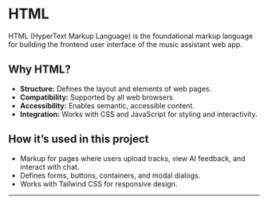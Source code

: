 # HTML

HTML (HyperText Markup Language) is the foundational markup language for building the frontend user interface of the music assistant web app.

## Why HTML?

- **Structure:** Defines the layout and elements of web pages.
- **Compatibility:** Supported by all web browsers.
- **Accessibility:** Enables semantic, accessible content.
- **Integration:** Works with CSS and JavaScript for styling and interactivity.

## How it’s used in this project

- Markup for pages where users upload tracks, view AI feedback, and interact with chat.
- Defines forms, buttons, containers, and modal dialogs.
- Works with Tailwind CSS for responsive design.

---